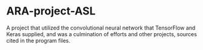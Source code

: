 # ARA-project-ASL
A project that utilized the convolutional neural network that TensorFlow and Keras supplied, and was a culmination of efforts and other projects, sources cited in the program files.

